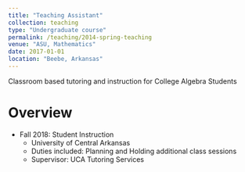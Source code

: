 ```yaml
---
title: "Teaching Assistant"
collection: teaching
type: "Undergraduate course"
permalink: /teaching/2014-spring-teaching
venue: "ASU, Mathematics"
date: 2017-01-01
location: "Beebe, Arkansas"
---
```


Classroom based tutoring and instruction for College Algebra Students

Overview
======

* Fall 2018: Student Instruction
  * University of Central Arkansas
  * Duties included: Planning and Holding additional class sessions
  * Supervisor: UCA Tutoring Services
